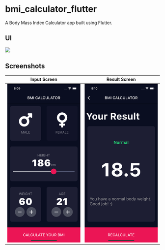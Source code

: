 # bmi_calculator_flutter
A Body Mass Index Calculator app built using Flutter.

## UI
<img width=600/ src = "https://cdn.dribbble.com/users/1553101/screenshots/4585382/dribbble_post.png?compress=1&resize=800x600&vertical=top">


## Screenshots

Input Screen           |   Result Screen
:-------------------------:|:-------------------------:
<img width=300/ src = "https://github.com/sambarannnn/bmi_calculator_app/blob/master/images/Simulator%20Screen%20Shot%20-%20iPhone%2012%20Pro%20-%202022-06-21%20at%2020.09.31.png">  |  <img width=300/ src = "https://github.com/sambarannnn/bmi_calculator_app/blob/master/images/Simulator%20Screen%20Shot%20-%20iPhone%2012%20Pro%20-%202022-06-21%20at%2020.10.45.png">
